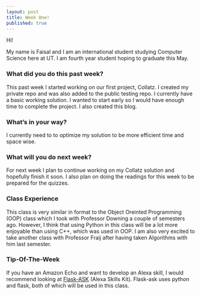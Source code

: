 ```yaml
---
layout: post
title: Week One!
published: true
---
```

Hi! 

My name is Faisal and I am an international student studying Computer Science here at UT. I am fourth year student hoping to graduate this May.

### What did you do this past week?

This past week I started working on our first project, Collatz. I created my private repo and was also added to the public testing repo. I currently have a basic working solution. I wanted to start early so I would have enough time to complete the project. I also created this blog.

### What’s in your way?

I currently need to to optimize my solution to be more efficient time and space wise.

### What will you do next week?

For next week I plan to continue working on my Collatz solution and hopefully finish it soon. I also plan on doing the readings for this week to be prepared for the quizzes.

### Class Experience 

This class is very similar in format to the Object Oreinted Programming (OOP) class which I took with Professor Downing a couple of semesters ago. However, I think that using Python in this class will be a lot more enjoyable than using C++, which was used in OOP. I am also very excited to take another class with Professor Fraij after having taken Algorithms with him last semester. 

### Tip-Of-The-Week

If you have an Amazon Echo and want to develop an Alexa skill, I would recommend looking at [Flask-ASK](https://github.com/johnwheeler/flask-ask) (Alexa Skills Kit). Flask-ask uses python and flask, both of which will be used in this class.
